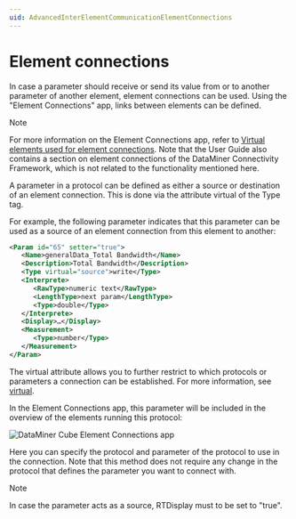 ```yaml
---
uid: AdvancedInterElementCommunicationElementConnections
---
```


# Element connections

In case a parameter should receive or send its value from or to another parameter of another element, element connections can be used. Using the "Element Connections" app, links between elements can be defined.

> [!NOTE]
> For more information on the Element Connections app, refer to [Virtual elements used for element connections](xref:Virtual_elements#virtual-elements-used-for-element-connections). Note that the User Guide also contains a section on element connections of the DataMiner Connectivity Framework, which is not related to the functionality mentioned here.

A parameter in a protocol can be defined as either a source or destination of an element connection. This is done via the attribute virtual of the Type tag.

For example, the following parameter indicates that this parameter can be used as a source of an element connection from this element to another:

```xml
<Param id="65" setter="true">
   <Name>generalData_Total Bandwidth</Name>
   <Description>Total Bandwidth</Description>
   <Type virtual="source">write</Type>
   <Interprete>
      <RawType>numeric text</RawType>
      <LengthType>next param</LengthType>
      <Type>double</Type>
   </Interprete>
   <Display>…</Display>
   <Measurement>
      <Type>number</Type>
   </Measurement>
</Param>
```

The virtual attribute allows you to further restrict to which protocols or parameters a connection can be established. For more information, see [virtual](xref:Protocol.Params.Param.Type-virtual).

In the Element Connections app, this parameter will be included in the overview of the elements running this protocol:

![DataMiner Cube Element Connections app](~/develop/images/element_connections_app.png)

Here you can specify the protocol and parameter of the protocol to use in the connection. Note that this method does not require any change in the protocol that defines the parameter you want to connect with.

> [!NOTE]
> In case the parameter acts as a source, RTDisplay must to be set to "true".
